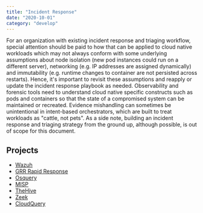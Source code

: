 ```yaml
---
title: "Incident Response"
date: "2020-10-01"
category: "develop"
---
```


For an organization with existing incident response and triaging workflow, special attention should be paid to how that can be applied to cloud native workloads which may not always conform with some underlying assumptions about node isolation (new pod instances could run on a different server), networking (e.g. IP addresses are assigned dynamically) and immutability (e.g. runtime changes to container are not persisted across restarts). Hence, it's important to revisit these assumptions and reapply or update the incident response playbook as needed. Observability and forensic tools need to understand cloud native specific constructs such as pods and containers so that the state of a compromised system can be maintained or recreated. Evidence mishandling can sometimes be unintentional in intent-based orchestrators, which are built to treat workloads as "cattle, not pets". As a side note, building an incident response and triaging strategy from the ground up, although possible, is out of scope for this document.

## Projects
- [Wazuh](https://wazuh.com/)
- [GRR Rapid Response](https://github.com/google/grr)
- [Osquery](https://osquery.io/)
- [MISP](https://www.misp-project.org/)
- [TheHive](https://thehive-project.org/)
- [Zeek](https://www.zeek.org/)
- [CloudQuery](https://github.com/cloudquery/cloudquery)

<!---
Commercial Projects (optional)
Carbon Black
JupiterOne (http://jupiterone.com/)
Sysdig Secure 3.0 https://sysdig.com/blog/sysdig-secure-3-0/
Rapid7 (InsightIDR, DivvyCloud kAudit)
Trend Micro Workload Security (https://www.trendmicro.com/en_ca/business/products/hybrid-cloud/cloud-one-workload-security.html)
-->
